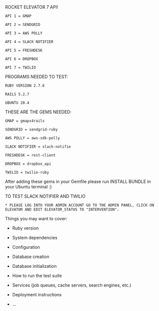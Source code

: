 ROCKET ELEVATOR 7 API!

    API 1 = GMAP

    API 2 = SENDGRID

    API 3 = AWS POLLY

    API 4 = SLACK NOTIFIER

    API 5 = FRESHDESK

    API 6 = DROPBOX

    API 7 = TWILIO

PROGRAMS NEEDED TO TEST:    
    
    RUBY VERSION 2.7.6

    RAILS 5.2.7

    UBUNTU 20.4

THESE ARE THE GEMS NEEDED:

    GMAP = gmaps4rails

    SENDGRID = sendgrid-ruby

    AWS POLLY = aws-sdk-polly

    SLACK NOTIFIER = slack-notifie

    FRESHDESK = rest-client 

    DROPBOX = dropbox_api

    TWILIO = twilio-ruby

After adding these gems in your Gemfile please run INSTALL BUNDLE in your Ubuntu terminal :)

TO TEST SLACK NOTIFIER AND TWILIO
    
    * PLEASE LOG INTO YOUR ADMIN ACCOUNT GO TO THE ADMIN PANEL, CLICK ON ELEVATOR AND EDIT ELEVATOR_STATUS TO "INTERVENTION".



Things you may want to cover:

* Ruby version

* System dependencies

* Configuration

* Database creation

* Database initialization

* How to run the test suite

* Services (job queues, cache servers, search engines, etc.)

* Deployment instructions

* ...
